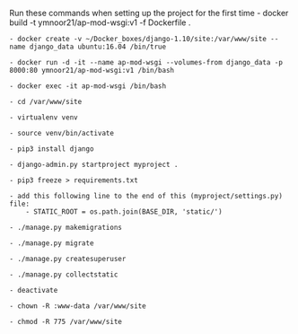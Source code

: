 Run these commands when setting up the project for the first time
	- docker build -t ymnoor21/ap-mod-wsgi:v1 -f Dockerfile .

	- docker create -v ~/Docker_boxes/django-1.10/site:/var/www/site --name django_data ubuntu:16.04 /bin/true

	- docker run -d -it --name ap-mod-wsgi --volumes-from django_data -p 8000:80 ymnoor21/ap-mod-wsgi:v1 /bin/bash

	- docker exec -it ap-mod-wsgi /bin/bash

	- cd /var/www/site
	
	- virtualenv venv

	- source venv/bin/activate
	
	- pip3 install django
	
	- django-admin.py startproject myproject .

	- pip3 freeze > requirements.txt
	
	- add this following line to the end of this (myproject/settings.py) file:
		- STATIC_ROOT = os.path.join(BASE_DIR, 'static/')
	
	- ./manage.py makemigrations

	- ./manage.py migrate
	
	- ./manage.py createsuperuser
	
	- ./manage.py collectstatic

	- deactivate

	- chown -R :www-data /var/www/site

	- chmod -R 775 /var/www/site